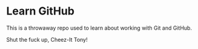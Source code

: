 # Learn GitHub

This is a throwaway repo used to learn about working with Git and GitHub.

Shut the fuck up, Cheez-It Tony!

